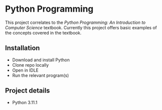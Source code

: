# Python Programming 
This project correlates to the *Python Programming: An Introduction to Computer Science* textbook. Currently this project offers basic examples of the concepts covered in the textbook. 

## Installation
- Download and install Python
- Clone repo locally 
- Open in IDLE 
- Run the relevant program(s)

## Project details 
- Python 3.11.1 
